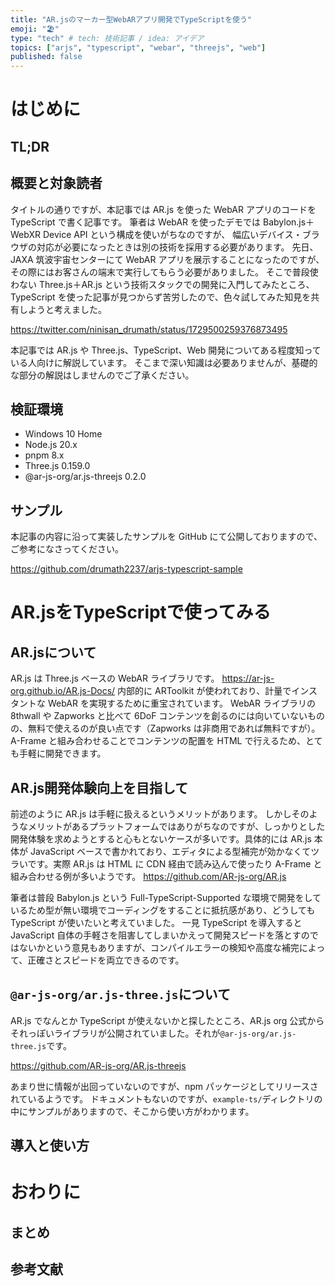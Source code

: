 ```yaml
---
title: "AR.jsのマーカー型WebARアプリ開発でTypeScriptを使う"
emoji: "🏖️"
type: "tech" # tech: 技術記事 / idea: アイデア
topics: ["arjs", "typescript", "webar", "threejs", "web"]
published: false
---
```


# はじめに

## TL;DR

## 概要と対象読者

タイトルの通りですが、本記事では AR.js を使った WebAR アプリのコードを TypeScript で書く記事です。
筆者は WebAR を使ったデモでは Babylon.js＋WebXR Device API という構成を使いがちなのですが、
幅広いデバイス・ブラウザの対応が必要になったときは別の技術を採用する必要があります。
先日、JAXA 筑波宇宙センターにて WebAR アプリを展示することになったのですが、
その際にはお客さんの端末で実行してもらう必要がありました。
そこで普段使わない Three.js＋AR.js という技術スタックでの開発に入門してみたところ、
TypeScript を使った記事が見つからず苦労したので、色々試してみた知見を共有しようと考えました。

https://twitter.com/ninisan_drumath/status/1729500259376873495

本記事では AR.js や Three.js、TypeScript、Web 開発についてある程度知っている人向けに解説しています。
そこまで深い知識は必要ありませんが、基礎的な部分の解説はしませんのでご了承ください。

## 検証環境

- Windows 10 Home
- Node.js 20.x
- pnpm 8.x
- Three.js 0.159.0
- @ar-js-org/ar.js-threejs 0.2.0

## サンプル

本記事の内容に沿って実装したサンプルを GitHub にて公開しておりますので、ご参考になさってください。

https://github.com/drumath2237/arjs-typescript-sample

# AR.jsをTypeScriptで使ってみる

## AR.jsについて

AR.js は Three.js ベースの WebAR ライブラリです。
https://ar-js-org.github.io/AR.js-Docs/
内部的に ARToolkit が使われており、計量でインスタントな WebAR を実現するために重宝されています。
WebAR ライブラリの 8thwall や Zapworks と比べて 6DoF コンテンツを創るのには向いていないものの、無料で使えるのが良い点です（Zapworks は非商用であれば無料ですが）。
A-Frame と組み合わせることでコンテンツの配置を HTML で行えるため、とても手軽に開発できます。

## AR.js開発体験向上を目指して

<!-- typescriptを使うことのメリット -->

前述のように AR.js は手軽に扱えるというメリットがあります。
しかしそのようなメリットがあるプラットフォームではありがちなのですが、しっかりとした開発体験を求めようとすると心もとないケースが多いです。具体的には AR.js 本体が JavaScript ベースで書かれており、エディタによる型補完が効かなくてツラいです。実際 AR.js は HTML に CDN 経由で読み込んで使ったり A-Frame と組み合わせる例が多いようです。
https://github.com/AR-js-org/AR.js

筆者は普段 Babylon.js という Full-TypeScript-Supported な環境で開発をしているため型が無い環境でコーディングをすることに抵抗感があり、どうしても TypeScript が使いたいと考えていました。
一見 TypeScript を導入すると JavaScript 自体の手軽さを阻害してしまいかえって開発スピードを落とすのではないかという意見もありますが、コンパイルエラーの検知や高度な補完によって、正確さとスピードを両立できるのです。

## `@ar-js-org/ar.js-three.js`について

AR.js でなんとか TypeScript が使えないかと探したところ、AR.js org 公式からそれっぽいライブラリが公開されていました。それが`@ar-js-org/ar.js-three.js`です。

https://github.com/AR-js-org/AR.js-threejs

あまり世に情報が出回っていないのですが、npm パッケージとしてリリースされているようです。
ドキュメントもないのですが、`example-ts/`ディレクトリの中にサンプルがありますので、そこから使い方がわかります。

## 導入と使い方

# おわりに

## まとめ

## 参考文献
